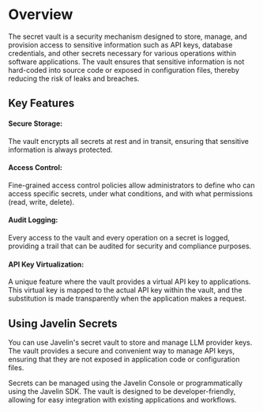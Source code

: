 # Overview

The secret vault is a security mechanism designed to store, manage, and provision access to sensitive information such as API keys, database credentials, and other secrets necessary for various operations within software applications. The vault ensures that sensitive information is not hard-coded into source code or exposed in configuration files, thereby reducing the risk of leaks and breaches.

## Key Features
#### Secure Storage: 
The vault encrypts all secrets at rest and in transit, ensuring that sensitive information is always protected.

#### Access Control: 
Fine-grained access control policies allow administrators to define who can access specific secrets, under what conditions, and with what permissions (read, write, delete).

#### Audit Logging: 
Every access to the vault and every operation on a secret is logged, providing a trail that can be audited for security and compliance purposes.

#### API Key Virtualization: 
A unique feature where the vault provides a virtual API key to applications. This virtual key is mapped to the actual API key within the vault, and the substitution is made transparently when the application makes a request.

## Using Javelin Secrets
You can use Javelin's secret vault to store and manage LLM provider keys. The vault provides a secure and convenient way to manage API keys, ensuring that they are not exposed in application code or configuration files.

Secrets can be managed using the Javelin Console or programmatically using the Javelin SDK. The vault is designed to be developer-friendly, allowing for easy integration with existing applications and workflows.

